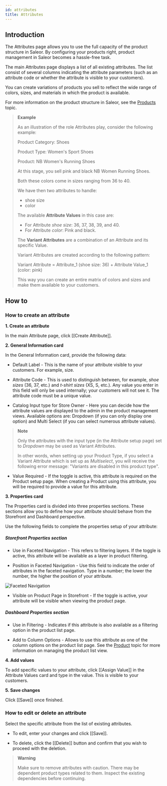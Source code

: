 ```yaml
---
id: attributes
title: Attributes
---
```

## Introduction

The Attributes page allows you to use the full capacity of the product structure in Saleor. By configuring your products right, product management in Saleor becomes a hassle-free task.

The main Attributes page displays a list of all existing attributes. The list consist of several columns indicating the attribute parameters (such as an attribute code or whether the attribute is visible to your customers).

You can create variations of products you sell to reflect the wide range of colors, sizes, and materials in which the product is available.

For more information on the product structure in Saleor, see the [Products](dashboard/catalog/products.md#product-concept-introduction) topic.

> **Example**
>
> As an illustration of the role Attributes play, consider the following example:
> 
> Product Category: Shoes
> 
> Product Type: Women's Sport Shoes
> 
> Product: NB Women's Running Shoes
> 
> At this stage, you sell pink and black NB Women Running Shoes.
> 
> Both these colors come in sizes ranging from 36 to 40.
> 
> We have then two attributes to handle: 
> 
> * shoe size
> * color
> 
> The available **Attribute Values** in this case are:
> 
> * For Attribute _shoe size_: 36, 37, 38, 39, and 40.
> * For Attribute _color_: Pink and black.
> 
> The **Variant Attributes** are a combination of an Attribute and its specific Value.
>
> Variant Attributes are created according to the following pattern:
> 
> Variant Attribute = Attribute_1 (shoe size: 36) + Attribute Value_1 (color: pink)
>
> This way you can create an entire matrix of colors and sizes and make them available to your customers.

## How to

### How to create an attribute

**1. Create an attribute**

In the main Attribute page, click [[Create&nbsp;Attribute]]. 

**2. General Information card**

In the General Information card, provide the following data:

*  Default Label - This is the name of your attribute visible to your customers. For example, size. 

* Attribute Code - This is used to distinguish between, for example, _shoe sizes_ (36, 37, etc.) and _t-shirt sizes_ (XS, S, etc.). Any value you enter in this field will only be used internally; your customers will not see it. The attribute code must be a unique value.

* Catalog Input type for Store Owner - Here you can decide how the attribute values are displayed to the admin in the product management views. Available options are: Dropdown (if you can only display one option) and Multi Select (if you can select numerous attribute values). 

> **Note**
> 
> Only the attributes with the input type (in the Attribute setup page) set to _Dropdown_ may be used as Variant Attributes. 
> 
> In other words, when setting up your Product Type, if you select a Variant Attribute which is set up as _Multiselect_, you will receive the following error message: "Variants are disabled in this product type".

* Value Required - If the toggle is active, this attribute is required on the Product setup page. When creating a Product using this attribute, you will be required to provide a value for this attribute.

**3. Properties card**

The Properties card is divided into three properties sections. These sections allow you to define how your attribute should behave from the Storefront and Dashboard perspective. 

Use the following fields to complete the properties setup of your attribute:

##### Storefront Properties section

* Use in Faceted Navigation - This refers to filtering layers. If the toggle is active, this attribute will be available as a layer in product filtering.

* Position in Faceted Navigation - Use this field to indicate the order of attributes in the faceted navigation. Type in a number; the lower the number, the higher the position of your attribute.

![Faceted Navigation](assets/dashboard-config/config23.JPG)

* Visible on Product Page in Storefront - If the toggle is active, your attribute will be visible when viewing the product page. 

##### Dashboard Properties section

* Use in Filtering - Indicates if this attribute is also available as a filtering option in the product list page.

* Add to Column Options - Allows to use this attribute as one of the column options on the product list page. See the [Product](dashboard/catalog/products.md#editing-columns) topic for more information on managing the product list view.

**4. Add values** 

To add specific values to your attribute, click [[Assign&nbsp;Value]] in the Attribute Values card and type in the value. This is visible to your customers. 

**5. Save changes**

Click [[Save]] once finished.

### How to edit or delete an attribute 

Select the specific attribute from the list of existing attributes.

* To edit, enter your changes and click [[Save]].

* To delete, click the [[Delete]] button and confirm that you wish to proceed with the deletion.

> **Warning**
> 
> Make sure to remove attributes with caution. There may be dependent product types related to them. Inspect the existing dependencies before continuing. 




